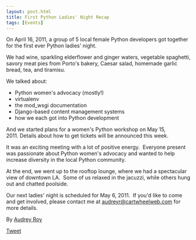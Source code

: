 ```yaml
---
layout: post.html
title: First Python Ladies' Night Recap
tags: [Events]
---
```


On April 16, 2011, a group of 5 local female Python developers got together for the first ever Python ladies' night.

We had wine, sparkling elderflower and ginger waters, vegetable spaghetti, savory meat pies from Porto's bakery, Caesar salad, homemade garlic bread, tea, and tiramisu.

We talked about:

-   Python women's advocacy (mostly!)
-   virtualenv
-   the mod\_wsgi documentation
-   Django-based content management systems
-   how we each got into Python development

And we started plans for a women's Python workshop on May 15, 2011. Details about how to get tickets will be announced this week.

It was an exciting meeting with a lot of positive energy.  Everyone present was passionate about Python women's advocacy and wanted to help increase diversity in the local Python community.

At the end, we went up to the rooftop lounge, where we had a spectacular view of downtown LA.  Some of us relaxed in the jacuzzi, while others hung out and chatted poolside.

Our next ladies' night is scheduled for May 6, 2011.  If you'd like to come and get involved, please contact me at [audreyr@cartwheelweb.com](mailto:audreyr@cartwheelweb.com) for more details.

By [Audrey Roy](http://twitter.com/audreyr "AudreyR | Twitter")

[Tweet](http://twitter.com/share)